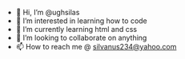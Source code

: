 - 👋 Hi, I’m @ughsilas
- 👀 I’m interested in learning how to code
- 🌱 I’m currently learning html and css
- 💞️ I’m looking to collaborate on anything
- 📫 How to reach me @ silvanus234@yahoo.com

<!---
ughsilas/ughsilas is a ✨ special ✨ repository because its `README.md` (this file) appears on your GitHub profile.
You can click the Preview link to take a look at your changes.
--->
